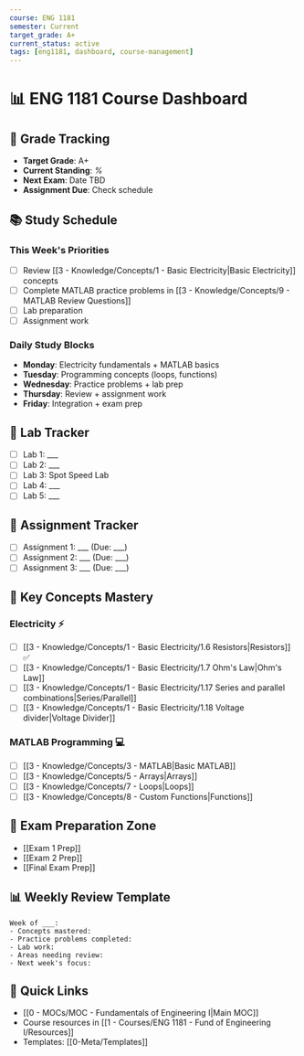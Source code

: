 ```yaml
---
course: ENG 1181
semester: Current
target_grade: A+
current_status: active
tags: [eng1181, dashboard, course-management]
---
```


# 📊 ENG 1181 Course Dashboard

## 🎯 Grade Tracking
- **Target Grade**: A+
- **Current Standing**: _%_
- **Next Exam**: Date TBD
- **Assignment Due**: Check schedule

## 📚 Study Schedule

### This Week's Priorities
- [ ] Review [[3 - Knowledge/Concepts/1 - Basic Electricity|Basic Electricity]] concepts
- [ ] Complete MATLAB practice problems in [[3 - Knowledge/Concepts/9 - MATLAB Review Questions]]
- [ ] Lab preparation
- [ ] Assignment work

### Daily Study Blocks
- **Monday**: Electricity fundamentals + MATLAB basics
- **Tuesday**: Programming concepts (loops, functions)
- **Wednesday**: Practice problems + lab prep
- **Thursday**: Review + assignment work
- **Friday**: Integration + exam prep

## 🧪 Lab Tracker
- [ ] Lab 1: ___
- [ ] Lab 2: ___
- [ ] Lab 3: Spot Speed Lab
- [ ] Lab 4: ___
- [ ] Lab 5: ___

## 📝 Assignment Tracker
- [ ] Assignment 1: ___ (Due: ___)
- [ ] Assignment 2: ___ (Due: ___)
- [ ] Assignment 3: ___ (Due: ___)

## 📖 Key Concepts Mastery
### Electricity ⚡
- [ ] [[3 - Knowledge/Concepts/1 - Basic Electricity/1.6 Resistors|Resistors]] ✅
- [ ] [[3 - Knowledge/Concepts/1 - Basic Electricity/1.7 Ohm's Law|Ohm's Law]]
- [ ] [[3 - Knowledge/Concepts/1 - Basic Electricity/1.17 Series and parallel combinations|Series/Parallel]]
- [ ] [[3 - Knowledge/Concepts/1 - Basic Electricity/1.18 Voltage divider|Voltage Divider]]

### MATLAB Programming 💻
- [ ] [[3 - Knowledge/Concepts/3 - MATLAB|Basic MATLAB]]
- [ ] [[3 - Knowledge/Concepts/5 - Arrays|Arrays]]
- [ ] [[3 - Knowledge/Concepts/7 - Loops|Loops]]
- [ ] [[3 - Knowledge/Concepts/8 - Custom Functions|Functions]]

## 🎯 Exam Preparation Zone
- [[Exam 1 Prep]]
- [[Exam 2 Prep]]
- [[Final Exam Prep]]

## 📊 Weekly Review Template
```
Week of ___:
- Concepts mastered:
- Practice problems completed:
- Lab work:
- Areas needing review:
- Next week's focus:
```

## 🔗 Quick Links
- [[0 - MOCs/MOC - Fundamentals of Engineering I|Main MOC]]
- Course resources in [[1 - Courses/ENG 1181 - Fund of Engineering I/Resources]]
- Templates: [[0-Meta/Templates]]